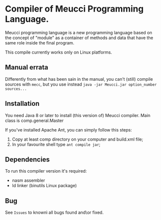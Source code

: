 # Compiler of Meucci Programming Language.

Meucci programming language is a new programming language based on the concept of "module" 
as a container of methods and data that have the same role inside the final program.

This compile currently works only on Linux platforms.

## Manual errata

Differently from what has been sain in the manual, you can't (still) compile sources with `mecc`, but you use instead `java -jar Meucci.jar option_number sources...`

## Installation

You need Java 8 or later to install (this version of) Meucci compiler. Main class is comp.general.Master

If you've installed Apache Ant, you can simply follow this steps:

1. Copy at least comp directory on your computer and build.xml file;
2. In your favourite shell type `ant compile jar`;

## Dependencies

To run this compiler version it's required:

- nasm assembler
- ld linker (binutils Linux package)

## Bug

See `Issues` to knownì all bugs found and\or fixed.
